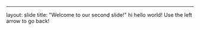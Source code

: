 ---
layout: slide
title: "Welcome to our second slide!"
hi hello world!
Use the left arrow to go back!
